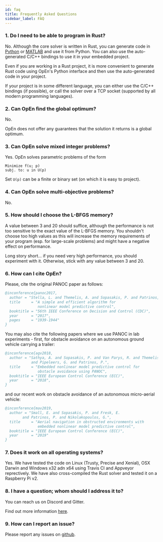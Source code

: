 ```yaml
---
id: faq
title: Frequently Asked Questions
sidebar_label: FAQ
---
```


### 1. Do I need to be able to program in Rust?

No. Although the core solver is written in Rust, you can
generate code in [Python](./python-interface) or
 [MATLAB](./matlab-interface) and use it from Python.
You can also use the auto-generated C/C++ bindings to use 
it in your embedded project.

Even if you are working in a Rust project, it is more 
convenient to generate Rust code using OpEn's Python
interface and then use the auto-generated code in your
project.

If your project is in some different language, you can 
either use the C/C++ bindings (if possible), or call
the solver over a TCP socket (supported by all modern
programming languages).
  
### 2. Can OpEn find the global optimum?
No. 

OpEn does not offer any guarantees that the solution it returns is a global optimum.

### 3. Can OpEn solve mixed integer problems?
Yes. OpEn solves parametric problems of the form

```text
Minimize f(u; p)
subj. to: u in U(p)
```

Set `U(p)` can be a finite or binary set (on which it is easy to project).

### 4. Can OpEn solve multi-objective problems?
No.

### 5. How should I choose the L-BFGS memory?
A value between 3 and 20 should suffice, although the performance is not too sensitive to the exact value of the L-BFGS memory. You shouldn't choose too high values as this will increase the memory requirements of your program (esp. for large-scale problems) and might have a negative effect on performance. 

Long story short... if you need very high performance, you should experiment with it. Otherwise, stick with any value between 3 and 20.

### 6. How can I cite OpEn?
Please, cite the original PANOC paper as follows:
```bibtex
@inconference{panoc2017,
  author = "Stella, L. and Themelis, A. and Sopasakis, P. and Patrinos, P.",
  title     = "A simple and efficient algorithm for
               nonlinear model predictive control",
  booktitle = "56th IEEE Conference on Decision and Control (CDC)",
  year      = "2017",
  pages     = "1939-1944"
}
```

You may also cite the following papers where we use PANOC in lab experiments - first, for obstacle avoidance on an autonomous ground vehicle carrying a trailer:

```bibtex
@inconference{agv2018,
  author = "Sathya, A. and Sopasakis, P. and Van Parys, R. and Themelis, A. 
            and Pipeleers, G. and Patrinos, P.",
  title     = "Embedded nonlinear model predictive control for 
               obstacle avoidance using PANOC",
  booktitle = "IEEE European Control Conference (ECC)",
  year      = "2018",
}
```

and our recent work on obstacle avoidance of an autonomous micro-aerial vehicle:

```bibtex
@inconference{mav2019,
  author = "Small, E. and Sopasakis, P. and Fresk, E.
        and Patrinos, P. and Nikolakopoulos, G.",
  title     = "Aerial navigation in obstructed environments with
               embedded nonlinear model predictive control",
  booktitle = "IEEE European Control Conference (ECC)",
  year      = "2019"
}
```

### 7. Does it work on all operating systems?
Yes. We have tested the code on Linux (Trusty, Precise 
and Xenial), OSX Darwin and Windows x32 adn x64
using Travis CI and Appveyor reprectively. We have 
also cross-compiled the Rust solver and tested it 
on a Raspberry Pi v2.

### 8. I have a question; whom should I address it to?
You can reach us on Discord and Gitter. 

Find out more information [here](https://alphaville.github.io/optimization-engine/blog/2019/03/06/talk-to-us).

### 9. How can I report an issue?
Please report any issues on [github](https://github.com/alphaville/optimization-engine/issues).

